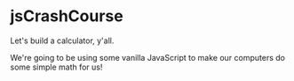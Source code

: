 # jsCrashCourse
Let's build a calculator, y'all.

We're going to be using some vanilla JavaScript to make our computers do some simple math for us!
